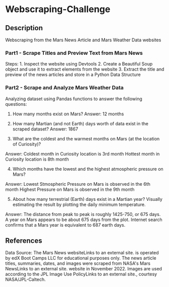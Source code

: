 # Webscraping-Challenge
## Description
Webscraping from the Mars News Article and Mars Weather Data websites

### Part1 - Scrape Titles and Preview Text from Mars News

Steps: 1. Inspect the website using Devtools
2. Create a Beautiful Soup object and use it to extract elements from the website
3. Extract the title and preview of the news articles and store in a Python Data Structure


### Part2 - Scrape and Analyze Mars Weather Data

Analyzing dataset using Pandas functions to answer the following questions:
1. How many months exist on Mars?
Answer: 12 months

2. How many Martian (and not Earth) days worth of data exist in the scraped dataset?
Answer: 1867

3. What are the coldest and the warmest months on Mars (at the location of Curiosity)? 


Answer: Coldest month in Curiosity location is 3rd month
Hottest month in Curiosity location is 8th month

4. Which months have the lowest and the highest atmospheric pressure on Mars? 


Answer: Lowest Stmospheric Pressure on Mars is observed in the 6th month 
Highest Pressure on Mars is observed in the 9th month

5. About how many terrestrial (Earth) days exist in a Martian year? 
Visually estimating the result by plotting the daily minimum temperature.

Answer: The distance from peak to peak is roughly 1425-750, or 675 days. A year on Mars appears to be about 675 days from the plot. Internet search confirms that a Mars year is equivalent to 687 earth days.


## References
Data Source: The Mars News websiteLinks to an external site. is operated by edX Boot Camps LLC for educational purposes only. The news article titles, summaries, dates, and images were scraped from NASA's Mars NewsLinks to an external site. website in November 2022. Images are used according to the JPL Image Use PolicyLinks to an external site., courtesy NASA/JPL-Caltech.
